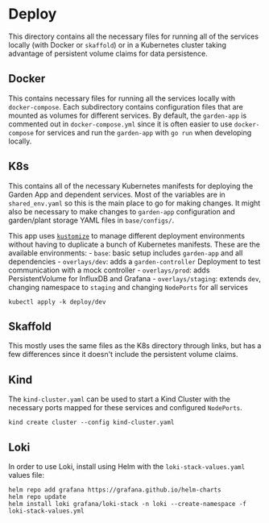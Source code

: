 # Deploy

This directory contains all the necessary files for running all of the services locally (with Docker or `skaffold`) or in a Kubernetes cluster taking advantage of persistent volume claims for data persistence.

## Docker

This contains necessary files for running all the services locally with `docker-compose`. Each subdirectory contains configuration files that are mounted as volumes for different services. By default, the `garden-app` is commented out in `docker-compose.yml` since it is often easier to use `docker-compose` for services and run the `garden-app` with `go run` when developing locally.

## K8s

This contains all of the necessary Kubernetes manifests for deploying the Garden App and dependent services. Most of the variables are in `shared_env.yaml` so this is the main place to go for making changes. It might also be necessary to make changes to `garden-app` configuration and garden/plant storage YAML files in `base/configs/`.

This app uses [`kustomize`](https://kustomize.io) to manage different deployment environments without having to duplicate a bunch of Kubernetes manifests. These are the available environments:
    - `base`: basic setup includes `garden-app` and all dependencies
    - `overlays/dev`: adds a `garden-controller` Deployment to test communication with a mock controller
    - `overlays/prod`: adds PersistentVolume for InfluxDB and Grafana
    - `overlays/staging`: extends `dev`, changing namespace to `staging` and changing `NodePorts` for all services

```shell
kubectl apply -k deploy/dev
```

## Skaffold

This mostly uses the same files as the K8s directory through links, but has a few differences since it doesn't include the persistent volume claims.

## Kind

The `kind-cluster.yaml` can be used to start a Kind Cluster with the necessary ports mapped for these services and configured `NodePorts`.

```shell
kind create cluster --config kind-cluster.yaml
```

## Loki

In order to use Loki, install using Helm with the `loki-stack-values.yaml` values file:

```shell
helm repo add grafana https://grafana.github.io/helm-charts
helm repo update
helm install loki grafana/loki-stack -n loki --create-namespace -f loki-stack-values.yml
```
